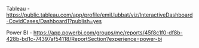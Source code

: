 

Tableau - https://public.tableau.com/app/profile/emil.lubbat/viz/InteractiveDashboard-CovidCases/Dashboard1?publish=yes

Power BI - https://app.powerbi.com/groups/me/reports/45f8c1f0-df8b-428b-bd1c-74397af54118/ReportSection?experience=power-bi
